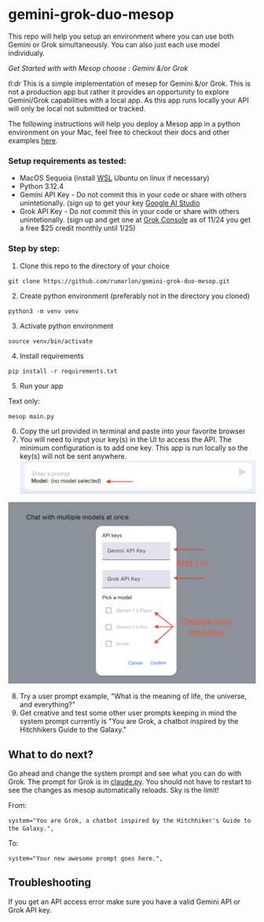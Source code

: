 # gemini-grok-duo-mesop

This repo will help you setup an environment where you can use both Gemini or Grok simultaneously. You can also just each use model individualy.

_Get Started with with Mesop choose : Gemini &/or Grok_

*tl:dr* This is a simple implementation of mesep for Gemini &/or Grok. This is not a production app but rather it provides an opportunity to explore Gemini/Grok capabilities with a local app.  As this app runs locally your API will only be local not submitted or tracked.

The following instructions will help you deploy a Mesop app in a python environment on your Mac, feel free to checkout their docs and other examples [here](https://google.github.io/mesop/).

### Setup requirements as tested:

* MacOS Sequoia (install [WSL](https://learn.microsoft.com/en-us/windows/wsl/install) Ubuntu on linux if necessary)
* Python 3.12.4
* Gemini API Key - Do not commit this in your code or share with others unintetionally. (sign up to get your key [Google AI Studio](https://aistudio.google.com/)
* Grok API Key - Do not commit this in your code or share with others unintetionally. (sign up and get one at [Grok Console](https://console.x.ai/) as of 11/24 you get a free $25 credit monthly until 1/25)

### Step by step:

1) Clone this repo to the directory of your choice
```
git clone https://github.com/rumarlon/gemini-grok-duo-mesop.git
```
2) Create python environment (preferably not in the directory you cloned)
```
python3 -m venv venv
```
3) Activate python environment
```
source venv/bin/activate
```
4) Install requirements
```
pip install -r requirements.txt
```
5) Run your app
   
Text only:
```
mesop main.py
```
6) Copy the url provided in terminal and paste into your favorite browser
7) You will need to input your key(s) in the UI to access the API. The minimum configuration is to add one key. This app is run locally so the key(s) will not be sent anywhere.
![image](https://github.com/rumarlon/gemini-grok-duo-mesop/blob/master/images/mesop_api_01.png)

![image](https://github.com/rumarlon/gemini-grok-duo-mesop/blob/master/images/mesop_api_02.png)


8) Try a user prompt example, "What is the meaning of life, the universe, and everything?"
9) Get creative and test some other user prompts keeping in mind the system prompt currently is "You are Grok, a chatbot inspired by the Hitchhikers Guide to the Galaxy."

## What to do next?

Go ahead and change the system prompt and see what you can do with Grok. The prompt for Grok is in [claude.py](https://github.com/rumarlon/gemini-grok-duo-mesop/blob/master/claude.py). You should not have to restart to see the changes as mesop automatically reloads. Sky is the limit!

From:
```
system="You are Grok, a chatbot inspired by the Hitchhiker's Guide to the Galaxy.",
```
To:
```
system="Your new awesome prompt goes here.",
```

## Troubleshooting

If you get an API access error make sure you have a valid Gemini API or Grok API key. 
